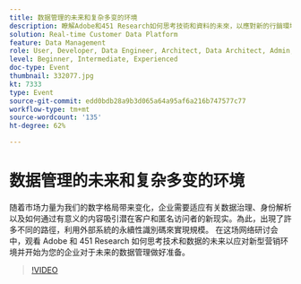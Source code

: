 ```yaml
---
title: 数据管理的未来和复杂多变的环境
description: 瞭解Adobe和451 Research如何思考技術和資料的未來，以應對新的行銷環境，並開始讓您的企業為資料管理的未來做好準備。
solution: Real-time Customer Data Platform
feature: Data Management
role: User, Developer, Data Engineer, Architect, Data Architect, Admin, Leader
level: Beginner, Intermediate, Experienced
doc-type: Event
thumbnail: 332077.jpg
kt: 7333
type: Event
source-git-commit: edd0bdb28a9b3d065a64a95af6a216b747577c77
workflow-type: tm+mt
source-wordcount: '135'
ht-degree: 62%

---
```


# 数据管理的未来和复杂多变的环境

随着市场力量为我们的数字格局带来变化，企业需要适应有关数据治理、身份解析以及如何通过有意义的内容吸引潜在客户和匿名访问者的新现实。為此，出現了許多不同的路徑，利用外部系統的永續性識別碼來實現規模。 在这场网络研讨会中，观看 Adobe 和 451 Research 如何思考技术和数据的未来以应对新型营销环境并开始为您的企业对于未来的数据管理做好准备。

>[!VIDEO](https://video.tv.adobe.com/v/332077/?quality=12&learn=on)